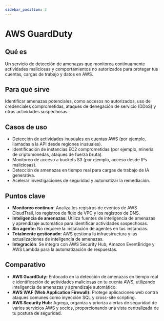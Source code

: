 ```yaml
---
sidebar_position: 2
---
```


# AWS GuardDuty

## Qué es
Un servicio de detección de amenazas que monitorea continuamente actividades maliciosas y comportamientos no autorizados para proteger tus cuentas, cargas de trabajo y datos en AWS.

## Para qué sirve
Identificar amenazas potenciales, como accesos no autorizados, uso de credenciales comprometidas, ataques de denegación de servicio (DDoS) y otras actividades sospechosas.

## Casos de uso
- Detección de actividades inusuales en cuentas AWS (por ejemplo, llamadas a la API desde regiones inusuales).
- Identificación de instancias EC2 comprometidas (por ejemplo, minería de criptomonedas, ataques de fuerza bruta).
- Monitoreo de acceso a buckets S3 (por ejemplo, acceso desde IPs maliciosas).
- Detección de amenazas en tiempo real para cargas de trabajo de IA generativa.
- Acelerar investigaciones de seguridad y automatizar la remediación.

## Puntos clave
- **Monitoreo continuo:** Analiza los registros de eventos de AWS CloudTrail, los registros de flujo de VPC y los registros de DNS.
- **Inteligencia de amenazas:** Utiliza fuentes de inteligencia de amenazas y aprendizaje automático para identificar actividades sospechosas.
- **Sin agente:** No requiere la instalación de agentes en tus instancias.
- **Totalmente gestionado:** AWS gestiona la infraestructura y las actualizaciones de inteligencia de amenazas.
- **Integración:** Se integra con AWS Security Hub, Amazon EventBridge y AWS Lambda para la automatización de respuestas.

## Comparativo
- **AWS GuardDuty:** Enfocado en la detección de amenazas en tiempo real e identificación de actividades maliciosas en tu cuenta AWS, utilizando inteligencia de amenazas y aprendizaje automático.
- **AWS WAF (Web Application Firewall):** Protege aplicaciones web contra ataques comunes como inyección SQL y cross-site scripting.
- **AWS Security Hub:** Agrega, organiza y prioriza alertas de seguridad de varios servicios AWS y socios, proporcionando una vista centralizada de tu postura de seguridad. 